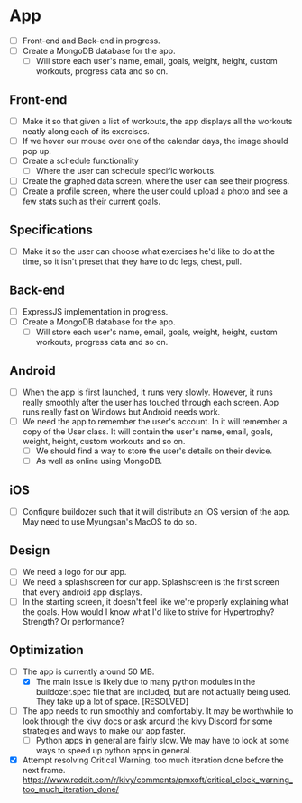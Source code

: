 # App

- [ ] Front-end and Back-end in progress.
- [ ] Create a MongoDB database for the app.
  - [ ] Will store each user's name, email, goals, weight, height, custom workouts, progress data and so on.

## Front-end

- [ ] Make it so that given a list of workouts, the app displays all the workouts neatly along each of its exercises.
- [ ] If we hover our mouse over one of the calendar days, the image should pop up.
- [ ] Create a schedule functionality
  - [ ] Where the user can schedule specific workouts.
- [ ] Create the graphed data screen, where the user can see their progress.
- [ ] Create a profile screen, where the user could upload a photo and see a few stats such as their current goals.

## Specifications

- [ ] Make it so the user can choose what exercises he'd like to do at the time, so it isn't preset that they have to do legs, chest, pull.

## Back-end

- [ ] ExpressJS implementation in progress.
- [ ] Create a MongoDB database for the app.
  - [ ] Will store each user's name, email, goals, weight, height, custom workouts, progress data and so on.

## Android

- [ ] When the app is first launched, it runs very slowly. However, it runs really smoothly after the user has touched through each screen. App runs really fast on Windows but Android needs work.
- [ ] We need the app to remember the user's account. In it will remember a copy of the User class. It will contain the user's name, email, goals, weight, height, custom workouts and so on.
  - [ ] We should find a way to store the user's details on their device.
  - [ ] As well as online using MongoDB.

## iOS

- [ ] Configure buildozer such that it will distribute an iOS version of the app. May need to use Myungsan's MacOS to do so.

## Design

- [ ] We need a logo for our app.
- [ ] We need a splashscreen for our app. Splashscreen is the first screen that every android app displays.
- [ ] In the starting screen, it doesn't feel like we're properly explaining what the goals. How would I know what I'd like to strive for Hypertrophy? Strength? Or performance?

## Optimization

- [ ] The app is currently around 50 MB.
  - [x] The main issue is likely due to many python modules in the buildozer.spec file that are included, but are not actually being used. They take up a lot of space. [RESOLVED]
- [ ] The app needs to run smoothly and comfortably. It may be worthwhile to look through the kivy docs or ask around the kivy Discord for some strategies and ways to make our app faster.
  - [ ] Python apps in general are fairly slow. We may have to look at some ways to speed up python apps in general.
- [x] Attempt resolving Critical Warning, too much iteration done before the next frame. <https://www.reddit.com/r/kivy/comments/pmxoft/critical_clock_warning_too_much_iteration_done/>
